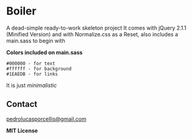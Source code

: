 # Boiler
A dead-simple ready-to-work skeleton project
It comes with jQuery 2.1.1 (Minified Version) and with
Normalize.css as a Reset, also includes a main.sass to begin with

**Colors included on main.sass** 
```
#000000 - for text
#ffffff - for background
#1EAEDB - for links

```

It is just *minimalistic*

## Contact

[pedrolucasporcellis@gmail.com](mailto:pedrolucasporcellis@gmail.com)

**MIT License**